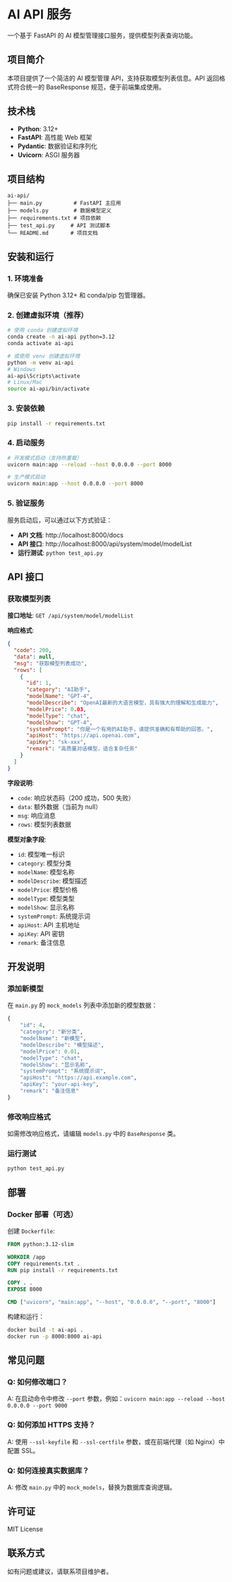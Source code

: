 # AI API 服务

一个基于 FastAPI 的 AI 模型管理接口服务，提供模型列表查询功能。

## 项目简介

本项目提供了一个简洁的 AI 模型管理 API，支持获取模型列表信息。API 返回格式符合统一的 BaseResponse 规范，便于前端集成使用。

## 技术栈

- **Python**: 3.12+
- **FastAPI**: 高性能 Web 框架
- **Pydantic**: 数据验证和序列化
- **Uvicorn**: ASGI 服务器

## 项目结构

```
ai-api/
├── main.py          # FastAPI 主应用
├── models.py        # 数据模型定义
├── requirements.txt # 项目依赖
├── test_api.py     # API 测试脚本
└── README.md       # 项目文档
```

## 安装和运行

### 1. 环境准备

确保已安装 Python 3.12+ 和 conda/pip 包管理器。

### 2. 创建虚拟环境（推荐）

```bash
# 使用 conda 创建虚拟环境
conda create -n ai-api python=3.12
conda activate ai-api

# 或使用 venv 创建虚拟环境
python -m venv ai-api
# Windows
ai-api\Scripts\activate
# Linux/Mac
source ai-api/bin/activate
```

### 3. 安装依赖

```bash
pip install -r requirements.txt
```

### 4. 启动服务

```bash
# 开发模式启动（支持热重载）
uvicorn main:app --reload --host 0.0.0.0 --port 8000

# 生产模式启动
uvicorn main:app --host 0.0.0.0 --port 8000
```

### 5. 验证服务

服务启动后，可以通过以下方式验证：

- **API 文档**: http://localhost:8000/docs
- **API 接口**: http://localhost:8000/api/system/model/modelList
- **运行测试**: `python test_api.py`

## API 接口

### 获取模型列表

**接口地址**: `GET /api/system/model/modelList`

**响应格式**:
```json
{
  "code": 200,
  "data": null,
  "msg": "获取模型列表成功",
  "rows": [
    {
      "id": 1,
      "category": "AI助手",
      "modelName": "GPT-4",
      "modelDescribe": "OpenAI最新的大语言模型，具有强大的理解和生成能力",
      "modelPrice": 0.03,
      "modelType": "chat",
      "modelShow": "GPT-4",
      "systemPrompt": "你是一个有用的AI助手，请提供准确和有帮助的回答。",
      "apiHost": "https://api.openai.com",
      "apiKey": "sk-xxx",
      "remark": "高质量对话模型，适合复杂任务"
    }
  ]
}
```

**字段说明**:
- `code`: 响应状态码（200 成功，500 失败）
- `data`: 额外数据（当前为 null）
- `msg`: 响应消息
- `rows`: 模型列表数据

**模型对象字段**:
- `id`: 模型唯一标识
- `category`: 模型分类
- `modelName`: 模型名称
- `modelDescribe`: 模型描述
- `modelPrice`: 模型价格
- `modelType`: 模型类型
- `modelShow`: 显示名称
- `systemPrompt`: 系统提示词
- `apiHost`: API 主机地址
- `apiKey`: API 密钥
- `remark`: 备注信息

## 开发说明

### 添加新模型

在 `main.py` 的 `mock_models` 列表中添加新的模型数据：

```python
{
    "id": 4,
    "category": "新分类",
    "modelName": "新模型",
    "modelDescribe": "模型描述",
    "modelPrice": 0.01,
    "modelType": "chat",
    "modelShow": "显示名称",
    "systemPrompt": "系统提示词",
    "apiHost": "https://api.example.com",
    "apiKey": "your-api-key",
    "remark": "备注信息"
}
```

### 修改响应格式

如需修改响应格式，请编辑 `models.py` 中的 `BaseResponse` 类。

### 运行测试

```bash
python test_api.py
```

## 部署

### Docker 部署（可选）

创建 `Dockerfile`:
```dockerfile
FROM python:3.12-slim

WORKDIR /app
COPY requirements.txt .
RUN pip install -r requirements.txt

COPY . .
EXPOSE 8000

CMD ["uvicorn", "main:app", "--host", "0.0.0.0", "--port", "8000"]
```

构建和运行：
```bash
docker build -t ai-api .
docker run -p 8000:8000 ai-api
```

## 常见问题

### Q: 如何修改端口？
A: 在启动命令中修改 `--port` 参数，例如：`uvicorn main:app --reload --host 0.0.0.0 --port 9000`

### Q: 如何添加 HTTPS 支持？
A: 使用 `--ssl-keyfile` 和 `--ssl-certfile` 参数，或在前端代理（如 Nginx）中配置 SSL。

### Q: 如何连接真实数据库？
A: 修改 `main.py` 中的 `mock_models`，替换为数据库查询逻辑。

## 许可证

MIT License

## 联系方式

如有问题或建议，请联系项目维护者。